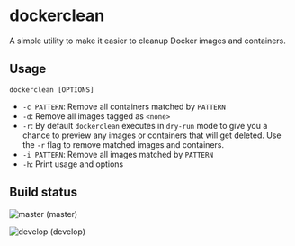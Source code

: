 # dockerclean
A simple utility to make it easier to cleanup Docker images and containers.

## Usage
`dockerclean [OPTIONS]`

- `-c PATTERN`: Remove all containers matched by `PATTERN`
- `-d`: Remove all images tagged as `<none>`
- `-r`: By default `dockerclean` executes in `dry-run` mode to give you a chance
  to preview any images or containers that will get deleted. Use the `-r` flag
  to remove matched images and containers.
- `-i PATTERN`: Remove all images matched by `PATTERN`
- `-h`: Print usage and options

## Build status
![master](https://circleci.com/gh/michael-yx-wu/dockerclean/tree/master.png?style=shield&circle-token=810386c47ffeb705bf8c4e52a88c0d2177e82230) (master)

![develop](https://circleci.com/gh/michael-yx-wu/dockerclean/tree/develop.png?style=shield&circle-token=810386c47ffeb705bf8c4e52a88c0d2177e82230) (develop)
